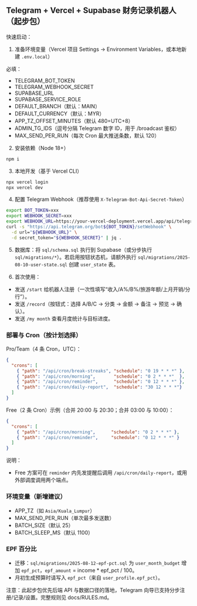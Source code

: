 ## Telegram + Vercel + Supabase 财务记录机器人（起步包）

快速启动：

1) 准备环境变量（Vercel 项目 Settings → Environment Variables，或本地新建 `.env.local`）

必填：

- TELEGRAM_BOT_TOKEN
- TELEGRAM_WEBHOOK_SECRET
- SUPABASE_URL
- SUPABASE_SERVICE_ROLE
- DEFAULT_BRANCH（默认：MAIN）
- DEFAULT_CURRENCY（默认：MYR）
- APP_TZ_OFFSET_MINUTES（默认 480=UTC+8）
- ADMIN_TG_IDS（逗号分隔 Telegram 数字 ID，用于 /broadcast 鉴权）
- MAX_SEND_PER_RUN（每次 Cron 最大推送条数，默认 120）

2) 安装依赖（Node 18+）

```bash
npm i
```

3) 本地开发（基于 Vercel CLI）

```bash
npx vercel login
npx vercel dev
```

4) 配置 Telegram Webhook（推荐使用 `X-Telegram-Bot-Api-Secret-Token`）

```bash
export BOT_TOKEN=xxx
export WEBHOOK_SECRET=xxx
export WEBHOOK_URL=https://your-vercel-deployment.vercel.app/api/telegram
curl -s "https://api.telegram.org/bot${BOT_TOKEN}/setWebhook" \
  -d url="${WEBHOOK_URL}" \
  -d secret_token="${WEBHOOK_SECRET}" | jq .
```

5) 数据库：将 `sql/schema.sql` 执行到 Supabase（或分步执行 `sql/migrations/*`）。若启用按钮状态机，请额外执行 `sql/migrations/2025-08-10-user-state.sql` 创建 `user_state` 表。

6) 首次使用：

- 发送 `/start` 给机器人注册（一次性填写“收入/A%/B%/旅游年额/上月开销/分行”）。
- 发送 `/record`（按钮式：选择 A/B/C → 分类 → 金额 → 备注 → 预览 → 确认）。
- 发送 `/my month` 查看月度统计与目标进度。

### 部署与 Cron（按计划选择）

Pro/Team（4 条 Cron，UTC）：

```json
{
  "crons": [
    { "path": "/api/cron/break-streaks", "schedule": "0 19 * * *" },
    { "path": "/api/cron/morning",       "schedule": "0 2 * * *"  },
    { "path": "/api/cron/reminder",      "schedule": "0 12 * * *" },
    { "path": "/api/cron/daily-report",  "schedule": "30 12 * * *"}
  ]
}
```

Free（2 条 Cron）示例（合并 20:00 与 20:30；合并 03:00 与 10:00）：

```json
{
  "crons": [
    { "path": "/api/cron/morning",      "schedule": "0 2 * * *" },
    { "path": "/api/cron/reminder",     "schedule": "0 12 * * *" }
  ]
}
```

说明：
- Free 方案可在 `reminder` 内先发提醒后调用 `/api/cron/daily-report`，或用外部调度调用两个端点。

### 环境变量（新增建议）

- APP_TZ（如 `Asia/Kuala_Lumpur`）
- MAX_SEND_PER_RUN（单次最多发送数）
- BATCH_SIZE（默认 25）
- BATCH_SLEEP_MS（默认 1100）

### EPF 百分比

- 迁移：`sql/migrations/2025-08-12-epf-pct.sql` 为 `user_month_budget` 增加 `epf_pct`，`epf_amount` = income * epf_pct / 100。
- 月初生成预算时请写入 `epf_pct`（来自 `user_profile.epf_pct`）。

注意：此起步包优先后端 API 与数据口径的落地，Telegram 向导已支持分步注册/记录/设置。完整规则见 docs/RULES.md。

